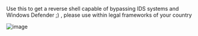 Use this to get a reverse shell capable of bypassing IDS systems and Windows Defender ;) , please use within legal frameworks of your country



![image](https://github.com/zakaria-ahmd20/encrypted-powercat/assets/94662829/57e9823a-99d7-4c8a-afab-e55c72aff149)
